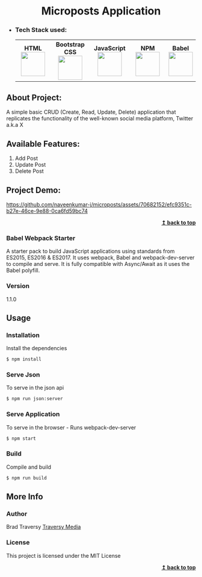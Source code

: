<h1 align="center" id="micropost">Microposts Application</h1> 
<!-- <h4 align="center"><a href="https://naveenkumar-j.github.io/calorie-tracker-website" target="_blank">Live Preview</a></h4>  -->

- ### Tech Stack used:
	<center>
		<table>
			<tbody>
				<tr>
					<td width="25%" align="center">
						<span><strong>HTML</strong></span><br/>
						<img height="64px" width="64px" src="https://github.com/uiwjs/file-icons/blob/master/icon/html.svg">
					</td>
					<td width="25%" align="center">
						<span><strong>Bootstrap CSS</strong></span><br/>
						<img height="64px" width="64px" src="https://github.com/prplx/svg-logos/blob/master/svg/Bootstrap.svg">
					</td>
          <td width="25%" align="center">
						<span><strong>JavaScript</strong></span><br/>
						<img height="64px" width="64px" src="https://github.com/uiwjs/file-icons/blob/master/icon/javascript.svg">
					</td>
          <td width="25%" align="center">
						<span><strong>NPM</strong></span><br/>
						<img height="64px" width="64px" src="https://github.com/prplx/svg-logos/blob/master/svg/npm.svg">
					</td>
          <td width="25%" align="center">
						<span><strong>Babel</strong></span><br/>
						<img height="64px" width="64px" src="https://github.com/prplx/svg-logos/blob/master/svg/Babel.svg">
					</td>
				</tr>
			</tbody>
		</table>
	</center>

## About Project:
A simple basic CRUD (Create, Read, Update, Delete) application that replicates the functionality of the well-known social media platform, Twitter a.k.a X

## Available Features:
1. Add Post
2. Update Post
3. Delete Post

## Project Demo:
https://github.com/naveenkumar-j/microposts/assets/70682152/efc9351c-b27e-46ce-9e88-0ca6fd59bc74



<div align="right">
    <b><a href="#micropost">↥ back to top</a></b>
</div>



### Babel Webpack Starter
A starter pack to build JavaScript applications using standards from ES2015, ES2016 & ES2017. It uses webpack, Babel and webpack-dev-server to compile and serve. It is fully compatible with Async/Await as it uses the Babel polyfill.

### Version
1.1.0

## Usage

### Installation

Install the dependencies

```sh
$ npm install
```

### Serve Json
To serve in the json api

```sh
$ npm run json:server
```

### Serve Application
To serve in the browser  - Runs webpack-dev-server

```sh
$ npm start
```

### Build
Compile and build

```sh
$ npm run build
```

## More Info

### Author

Brad Traversy
[Traversy Media](http://www.traversymedia.com)


### License

This project is licensed under the MIT License

<div align="right">
    <b><a href="#micropost">↥ back to top</a></b>
</div>
